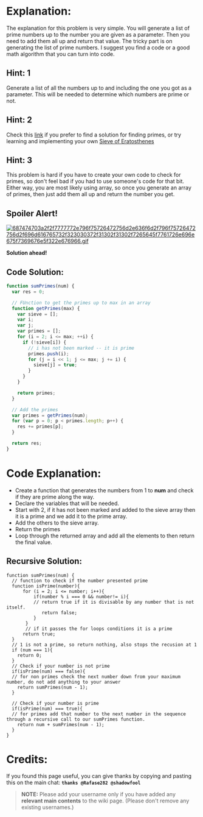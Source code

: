 # Explanation:
The explanation for this problem is very simple. You will generate a list of prime numbers up to the number you are given as a parameter. Then you need to add them all up and return that value. The tricky part is on generating the list of prime numbers. I suggest you find a code or a good math algorithm that you can turn into code.

## Hint: 1
Generate a list of all the numbers up to and including the one you got as a parameter. This will be needed to determine which numbers are prime or not.

## Hint: 2
Check this [link](http://stackoverflow.com/questions/11966520/how-to-find-prime-numbers-between-0-100) if you prefer to find a solution for finding primes, or try learning and implementing your own [Sieve of Eratosthenes](https://en.wikipedia.org/wiki/Sieve_of_Eratosthenes)

## Hint: 3
This problem is hard if you have to create your own code to check for primes, so don't feel bad if you had to use someone's code for that bit. Either way, you are most likely using array, so once you generate an array of primes, then just add them all up and return the number you get.

## Spoiler Alert!
[![687474703a2f2f7777772e796f75726472756d2e636f6d2f796f75726472756d2f696d616765732f323030372f31302f31302f7265645f7761726e696e675f7369676e5f322e676966.gif](https://files.gitter.im/FreeCodeCamp/Wiki/nlOm/thumb/687474703a2f2f7777772e796f75726472756d2e636f6d2f796f75726472756d2f696d616765732f323030372f31302f31302f7265645f7761726e696e675f7369676e5f322e676966.gif)](https://files.gitter.im/FreeCodeCamp/Wiki/nlOm/687474703a2f2f7777772e796f75726472756d2e636f6d2f796f75726472756d2f696d616765732f323030372f31302f31302f7265645f7761726e696e675f7369676e5f322e676966.gif)

**Solution ahead!**

## Code Solution:

```js
function sumPrimes(num) {
  var res = 0;

  // FUnction to get the primes up to max in an array
  function getPrimes(max) {
    var sieve = [];
    var i;
    var j;
    var primes = [];
    for (i = 2; i <= max; ++i) {
      if (!sieve[i]) {
        // i has not been marked -- it is prime
        primes.push(i);
        for (j = i << 1; j <= max; j += i) {
          sieve[j] = true;
        }
      }
    }

    return primes;
  }

  // Add the primes
  var primes = getPrimes(num);
  for (var p = 0; p < primes.length; p++) {
    res += primes[p];
  }

  return res;
}
```

# Code Explanation:
- Create a function that generates the numbers from 1 to **num** and check if they are prime along the way.
- Declare the variables that will be needed.
- Start with 2, if it has not been marked and added to the sieve array then it is a prime and we add it to the prime array.
- Add the others to the sieve array.
- Return the primes
- Loop through the returned array and add all the elements to then return the final value.

## Recursive Solution:
```JS
function sumPrimes(num) {
  // function to check if the number presented prime
  function isPrime(number){
      for (i = 2; i <= number; i++){
          if(number % i === 0 && number!= i){
          // return true if it is divisable by any number that is not itself. 
             return false;
          }
       }
       // if it passes the for loops conditions it is a prime
      return true;
  }
  // 1 is not a prime, so return nothing, also stops the recusion at 1
  if (num === 1){
    return 0;
  }
  // Check if your number is not prime
  if(isPrime(num) === false){
  // for non primes check the next number down from your maximum number, do not add anything to your answer
    return sumPrimes(num - 1);
  }
  
  // Check if your number is prime
  if(isPrime(num) === true){
  // for primes add that number to the next number in the sequence through a recursive call to our sumPrimes function.
    return num + sumPrimes(num - 1);
  }
}
```

# Credits:
If you found this page useful, you can give thanks by copying and pasting this on the main chat:  **`thanks @Rafase282 @shadowfool`**

> **NOTE:** Please add your username only if you have added any **relevant main contents** to the wiki page. (Please don't remove any existing usernames.)
